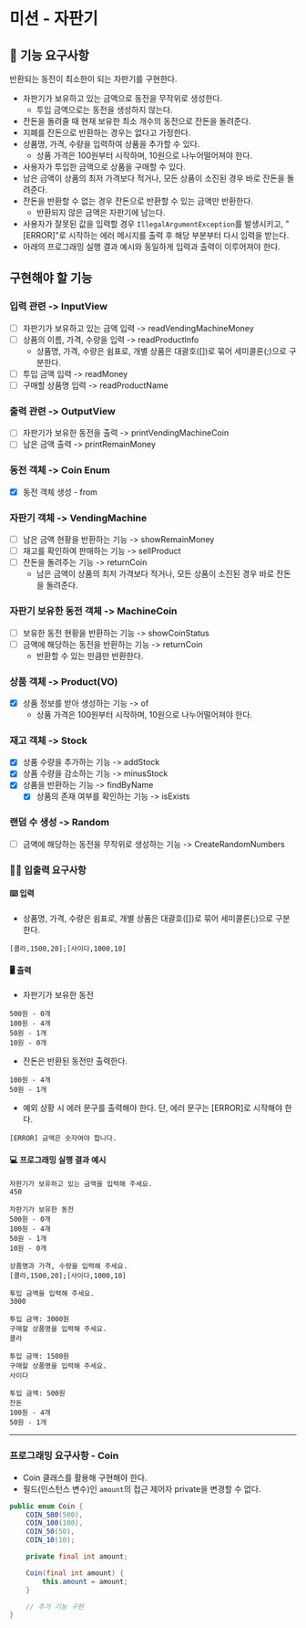 # 미션 - 자판기

## 🚀 기능 요구사항

반환되는 동전이 최소한이 되는 자판기를 구현한다.

- 자판기가 보유하고 있는 금액으로 동전을 무작위로 생성한다.
    - 투입 금액으로는 동전을 생성하지 않는다.
- 잔돈을 돌려줄 때 현재 보유한 최소 개수의 동전으로 잔돈을 돌려준다.
- 지폐를 잔돈으로 반환하는 경우는 없다고 가정한다.
- 상품명, 가격, 수량을 입력하여 상품을 추가할 수 있다.
    - 상품 가격은 100원부터 시작하며, 10원으로 나누어떨어져야 한다.
- 사용자가 투입한 금액으로 상품을 구매할 수 있다.
- 남은 금액이 상품의 최저 가격보다 적거나, 모든 상품이 소진된 경우 바로 잔돈을 돌려준다.
- 잔돈을 반환할 수 없는 경우 잔돈으로 반환할 수 있는 금액만 반환한다.
    - 반환되지 않은 금액은 자판기에 남는다.
- 사용자가 잘못된 값을 입력할 경우 `IllegalArgumentException`를 발생시키고, "[ERROR]"로 시작하는 에러 메시지를 출력 후 해당 부분부터 다시 입력을 받는다.
- 아래의 프로그래밍 실행 결과 예시와 동일하게 입력과 출력이 이루어져야 한다.

## 구현해야 할 기능

### 입력 관련 -> InputView
- [ ] 자판기가 보유하고 있는 금액 입력 -> readVendingMachineMoney
- [ ] 상품의 이름, 가격, 수량을 입력 -> readProductInfo
  - 상품명, 가격, 수량은 쉼표로, 개별 상품은 대괄호([])로 묶어 세미콜론(;)으로 구분한다.
- [ ] 투입 금액 입력 -> readMoney
- [ ] 구매할 상품명 입력 -> readProductName

### 출력 관련 -> OutputView
- [ ] 자판기가 보유한 동전을 출력 -> printVendingMachineCoin
- [ ] 남은 금액 출력 -> printRemainMoney

### 동전 객체 -> Coin Enum
- [x] 동전 객체 생성 - from

### 자판기 객체 -> VendingMachine
- [ ] 남은 금액 현황을 반환하는 기능 -> showRemainMoney
- [ ] 재고를 확인하여 판매하는 기능 -> sellProduct
- [ ] 잔돈을 돌려주는 기능 -> returnCoin
  - 남은 금액이 상품의 최저 가격보다 적거나, 모든 상품이 소진된 경우 바로 잔돈을 돌려준다.

### 자판기 보유한 동전 객체 -> MachineCoin
- [ ] 보유한 동전 현황을 반환하는 기능 -> showCoinStatus
- [ ] 금액에 해당하는 동전을 반환하는 기능 -> returnCoin
  - 반환할 수 있는 만큼만 반환한다.

### 상품 객체 -> Product(VO)
- [x] 상품 정보를 받아 생성하는 기능 -> of
  - 상품 가격은 100원부터 시작하며, 10원으로 나누어떨어져야 한다.

### 재고 객체 -> Stock
- [x] 상품 수량을 추가하는 기능 -> addStock
- [x] 상품 수량을 감소하는 기능 -> minusStock
- [x] 상품을 반환하는 기능 -> findByName
  - [x] 상품의 존재 여부를 확인하는 기능 -> isExists

### 랜덤 수 생성 -> Random
- [ ] 금액에 해당하는 동전을 무작위로 생성하는 기능 -> CreateRandomNumbers

### ✍🏻 입출력 요구사항

#### ⌨️ 입력

- 상품명, 가격, 수량은 쉼표로, 개별 상품은 대괄호([])로 묶어 세미콜론(;)으로 구분한다.

```
[콜라,1500,20];[사이다,1000,10]
```

#### 🖥 출력

- 자판기가 보유한 동전

```
500원 - 0개
100원 - 4개
50원 - 1개
10원 - 0개
```

- 잔돈은 반환된 동전만 출력한다.

```
100원 - 4개
50원 - 1개
```

- 예외 상황 시 에러 문구를 출력해야 한다. 단, 에러 문구는 [ERROR]로 시작해야 한다.

```
[ERROR] 금액은 숫자여야 합니다.
```

#### 💻 프로그래밍 실행 결과 예시

```
자판기가 보유하고 있는 금액을 입력해 주세요.
450

자판기가 보유한 동전
500원 - 0개
100원 - 4개
50원 - 1개
10원 - 0개

상품명과 가격, 수량을 입력해 주세요.
[콜라,1500,20];[사이다,1000,10]

투입 금액을 입력해 주세요.
3000

투입 금액: 3000원
구매할 상품명을 입력해 주세요.
콜라

투입 금액: 1500원
구매할 상품명을 입력해 주세요.
사이다

투입 금액: 500원
잔돈
100원 - 4개
50원 - 1개
```

---

### 프로그래밍 요구사항 - Coin

- Coin 클래스를 활용해 구현해야 한다.
- 필드(인스턴스 변수)인 `amount`의 접근 제어자 private을 변경할 수 없다.

```java
public enum Coin {
    COIN_500(500),
    COIN_100(100),
    COIN_50(50),
    COIN_10(10);

    private final int amount;

    Coin(final int amount) {
        this.amount = amount;
    }

    // 추가 기능 구현
}
```